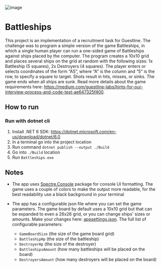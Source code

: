 ![image](https://github.com/bstanasiuk/Battleships/assets/20246523/1cfa7468-f723-41eb-9b1e-9c6b7d07bead)

# Battleships

This project is an implementation of a recruitment task for Guestline. The challenge was to program a simple version of the game Battleships, in which a single human player can run a one-sided game of Battleships against ships placed by the computer.
The program creates a 10x10 grid and places several ships on the grid at random with the following sizes: 1x Battleship (5 squares), 2x Destroyers (4 squares).
The player enters or selects coordinates of the form “A5”, where “A” is the column and “5” is the row, to specify a square to target. Shots result in hits, misses, or sinks. The game ends when all ships are sunk.
Read more details about the game requirements here: https://medium.com/guestline-labs/hints-for-our-interview-process-and-code-test-ae647325f400.

## How to run

### Run with dotnet cli
1. Install .NET 6 SDK: https://dotnet.microsoft.com/en-us/download/dotnet/6.0
2. In a terminal go into the project location
3. Run command `dotnet publish --output ./Build`
4. Go into `./Build` location
5. Run `Battleships.exe`

## Notes

- The app uses [Spectre.Console](https://github.com/spectreconsole/spectre.console) package for console UI formatting. The game uses a couple of colors to make the output more readable, for the best readability use a black background in your terminal
- The app has a configurable json file where you can set the game parameters. The game board by default uses a 10x10 grid but that can be expanded to even a 26x26 grid, or you can change ships' sizes or amounts. Make your changes here: [appsettings.json](./src/Battleships/appsettings.json).
The full list of configurable parameters:

  - `GameBoardSize` (the size of the game board grid)
  - `BattleshipHp` (the size of the battleship)
  - `DestroyerHp` (the size of the destroyer)
  - `BattleshipsAmount` (how many battleships will be placed on the board)
  - `DestroyersAmount` (how many destroyers will be placed on the board)
